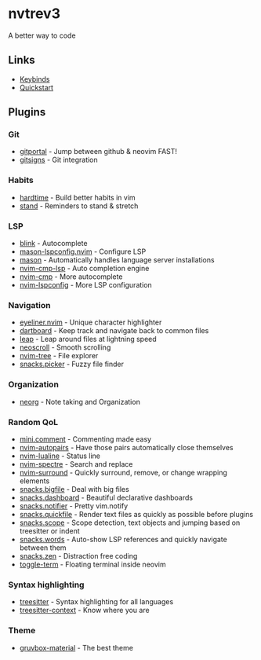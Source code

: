 # nvtrev3
A better way to code

## Links
- [Keybinds](https://github.com/trevorhauter/nvtrev3/wiki/Keybinds)
- [Quickstart](https://github.com/trevorhauter/nvtrev3/wiki/Quickstart)

## Plugins

### Git
- [gitportal](https://github.com/trevorhauter/gitportal.nvim) - Jump between github & neovim FAST!
- [gitsigns](https://github.com/lewis6991/gitsigns.nvim) - Git integration

### Habits
- [hardtime](https://github.com/m4xshen/hardtime.nvim) - Build better habits in vim
- [stand](https://github.com/mvllow/stand.nvim) - Reminders to stand & stretch

### LSP
- [blink](https://github.com/saghen/blink.cmp) - Autocomplete
- [mason-lspconfig.nvim](https://github.com/williamboman/mason-lspconfig.nvim) - Configure LSP
- [mason](https://github.com/williamboman/mason.nvim") - Automatically handles language server installations
- [nvim-cmp-lsp](https://github.com/hrsh7th/cmp-nvim-lsp) - Auto completion engine
- [nvim-cmp](https://github.com/hrsh7th/nvim-cmp) - More autocomplete
- [nvim-lspconfig](https://github.com/neovim/nvim-lspconfig) - More LSP configuration

### Navigation
- [eyeliner.nvim](https://github.com/jinh0/eyeliner.nvim) - Unique character highlighter
- [dartboard](https://github.com/markgandolfo/dartboard.nvim) - Keep track and navigate back to common files
- [leap](https://github.com/ggandor/leap.nvim) - Leap around files at lightning speed
- [neoscroll](https://github.com/karb94/neoscroll.nvim) - Smooth scrolling
- [nvim-tree](https://github.com/nvim-tree/nvim-tree.lua) - File explorer
- [snacks.picker](https://github.com/folke/snacks.nvim/blob/main/docs/picker.md) - Fuzzy file finder

### Organization
- [neorg](https://github.com/nvim-neorg/neorg) - Note taking and Organization

### Random QoL
- [mini.comment](https://github.com/echasnovski/mini.comment) - Commenting made easy
- [nvim-autopairs](https://github.com/windwp/nvim-autopairs) - Have those pairs automatically close themselves
- [nvim-lualine](https://github.com/nvim-lualine/lualine.nvim) - Status line
- [nvim-spectre](https://github.com/nvim-pack/nvim-spectre) - Search and replace
- [nvim-surround](https://github.com/kylechui/nvim-surround) - Quickly surround, remove, or change wrapping elements
- [snacks.bigfile](https://github.com/folke/snacks.nvim/blob/main/docs/bigfile.md) - Deal with big files
- [snacks.dashboard](https://github.com/folke/snacks.nvim/blob/main/docs/dashboard.md) - Beautiful declarative dashboards
- [snacks.notifier](https://github.com/folke/snacks.nvim/blob/main/docs/notifier.md) - Pretty vim.notify
- [snacks.quickfile](https://github.com/folke/snacks.nvim/blob/main/docs/quickfile.md) - Render text files as quickly as possible before plugins
- [snacks.scope](https://github.com/folke/snacks.nvim/blob/main/docs/scope.md) - Scope detection, text objects and jumping based on treesitter or indent
- [snacks.words](https://github.com/folke/snacks.nvim/blob/main/docs/words.md) - Auto-show LSP references and quickly navigate between them
- [snacks.zen](https://github.com/folke/snacks.nvim/blob/main/docs/zen.md) - Distraction free coding
- [toggle-term](https://github.com/akinsho/toggleterm.nvim) - Floating terminal inside neovim

### Syntax highlighting
- [treesitter](https://github.com/nvim-treesitter/nvim-treesitter) - Syntax highlighting for all languages
- [treesitter-context](https://github.com/nvim-treesitter/nvim-treesitter-context) - Know where you are 

### Theme
- [gruvbox-material](https://github.com/sainnhe/gruvbox-material) - The best theme
